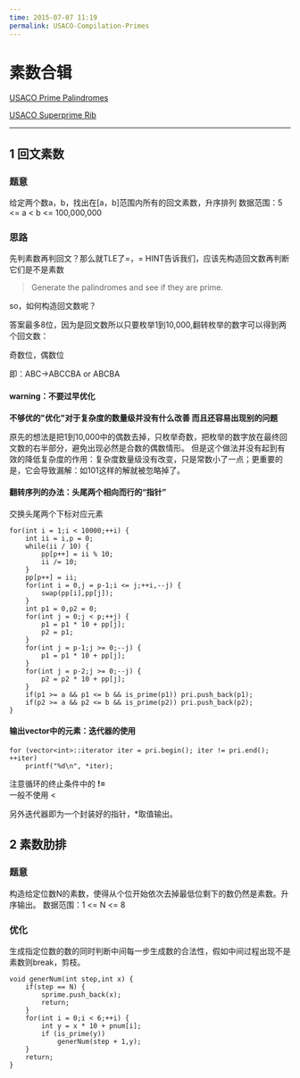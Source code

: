 ```yaml
---
time: 2015-07-07 11:19
permalink: USACO-Compilation-Primes
---
```

<!--excerpt-->
# 素数合辑 #

[USACO Prime Palindromes][1]


[USACO Superprime Rib][2]


  [1]: http://train.usaco.org/usacoprob2?a=nEEfMixusU8&S=pprime
  [2]: http://train.usaco.org/usacoprob2?a=pcn0g3sIjI1&S=sprime


----------

## 1 回文素数 ##

### 题意 ###
给定两个数a，b，找出在[a，b]范围内所有的回文素数，升序排列
数据范围：5 <= a < b <= 100,000,000

### 思路 ###
先判素数再判回文？那么就TLE了=，=
HINT告诉我们，应该先构造回文数再判断它们是不是素数

> Generate the palindromes and see if they are prime.

so，如何构造回文数呢？

答案最多8位，因为是回文数所以只要枚举1到10,000,翻转枚举的数字可以得到两个回文数：

奇数位，偶数位

即：ABC->ABCCBA or ABCBA

#### warning：不要过早优化 ####

**不够优的"优化"对于复杂度的数量级并没有什么改善  而且还容易出现别的问题**

原先的想法是把1到10,000中的偶数去掉，只枚举奇数，把枚举的数字放在最终回文数的右半部分，避免出现必然是合数的偶数情形。
但是这个做法并没有起到有效的降低复杂度的作用：复杂度数量级没有改变，只是常数小了一点；更重要的是，它会导致漏解：如101这样的解就被忽略掉了。

#### 翻转序列的办法：头尾两个相向而行的“指针” ####

交换头尾两个下标对应元素

    for(int i = 1;i < 10000;++i) {
        int ii = i,p = 0;
        while(ii / 10) {
            pp[p++] = ii % 10;
            ii /= 10;
        }
        pp[p++] = ii;
        for(int i = 0,j = p-1;i <= j;++i,--j) {
            swap(pp[i],pp[j]);
        }
        int p1 = 0,p2 = 0;
        for(int j = 0;j < p;++j) {
            p1 = p1 * 10 + pp[j];
            p2 = p1;
        }
        for(int j = p-1;j >= 0;--j) {
            p1 = p1 * 10 + pp[j];
        }
        for(int j = p-2;j >= 0;--j) {
            p2 = p2 * 10 + pp[j];
        }
        if(p1 >= a && p1 <= b && is_prime(p1)) pri.push_back(p1);
        if(p2 >= a && p2 <= b && is_prime(p2)) pri.push_back(p2);
    }

#### 输出vector中的元素：迭代器的使用 ####

    for (vector<int>::iterator iter = pri.begin(); iter != pri.end(); ++iter)
        printf("%d\n", *iter);

注意循环的终止条件中的  **!=**  
一般不使用 <

另外迭代器即为一个封装好的指针，*取值输出。

## 2 素数肋排 ##

### 题意 ###
构造给定位数N的素数，使得从个位开始依次去掉最低位剩下的数仍然是素数。升序输出。
数据范围：1 <= N <= 8

### 优化 ###
生成指定位数的数的同时判断中间每一步生成数的合法性，假如中间过程出现不是素数则break，剪枝。

    void generNum(int step,int x) {
        if(step == N) {
            sprime.push_back(x);
            return;
        }
        for(int i = 0;i < 6;++i) {
            int y = x * 10 + pnum[i];
            if (is_prime(y))
                generNum(step + 1,y);
        }
        return;
    }










